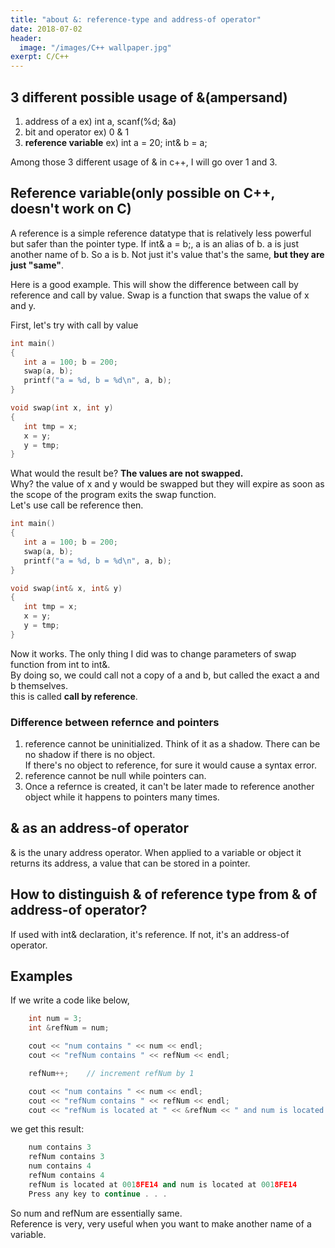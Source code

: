 ```yaml
---
title: "about &: reference-type and address-of operator"
date: 2018-07-02
header:
  image: "/images/C++ wallpaper.jpg"
exerpt: C/C++
---
```





## 3 different possible usage of &(ampersand)

1. address of a     ex) int a, scanf(%d; &a)
2. bit and operator     ex) 0 & 1
3. **reference variable**     ex) int a = 20; int& b = a;

Among those 3 different usage of & in c++, I will go over 1 and 3.


## Reference variable(only possible on C++, doesn't work on C)

A reference is a simple reference datatype that is relatively less powerful but safer than the pointer type.
If int& a = b;, a is an alias of b. a is just another name of b. So a is b. Not just it's value that's the same, **but they are just "same"**.

Here is a good example. This will show the difference between call by reference and call by value.
Swap is a function that swaps the value of x and y.

First, let's try with call by value

```c++
int main()
{
   int a = 100; b = 200;
   swap(a, b);
   printf("a = %d, b = %d\n", a, b);
}

void swap(int x, int y)
{
   int tmp = x;
   x = y;
   y = tmp;
}
```

What would the result be? **The values are not swapped.**  
Why? the value of x and y would be swapped but they will expire as soon as the scope of the program exits the swap function.  
Let's use call be reference then.

```c++
int main()
{
   int a = 100; b = 200;
   swap(a, b);
   printf("a = %d, b = %d\n", a, b);
}

void swap(int& x, int& y)
{
   int tmp = x;
   x = y;
   y = tmp;
}
```
Now it works. The only thing I did was to change parameters of swap function from int to int&.  
By doing so, we could call not a copy of a and b, but called the exact a and b themselves.  
this is called **call by reference**.


### Difference between refernce and pointers

1. reference cannot be uninitialized. Think of it as a shadow. There can be no shadow if there is no object.  
If there's no object to reference, for sure it would cause a syntax error.
2. reference cannot be null while pointers can.
3. Once a refernce is created, it can't be later made to reference another object while it happens to pointers many times.


## & as an address-of operator

& is the unary address operator. When applied to a variable or object it returns its address, a value that can be stored in a pointer.


## How to distinguish & of reference type from & of address-of operator?

If used with int& declaration, it's reference. If not, it's an address-of operator.


## Examples

If we write a code like below,

```c++
    int num = 3;
    int &refNum = num;

    cout << "num contains " << num << endl;
    cout << "refNum contains " << refNum << endl;

    refNum++;    // increment refNum by 1

    cout << "num contains " << num << endl;
    cout << "refNum contains " << refNum << endl;
    cout << "refNum is located at " << &refNum << " and num is located at " << &num << endl;
```

we get this result:

```c++
    num contains 3
    refNum contains 3
    num contains 4
    refNum contains 4
    refNum is located at 0018FE14 and num is located at 0018FE14
    Press any key to continue . . .
```

So num and refNum are essentially same.  
Reference is very, very useful when you want to make another name of a variable.
